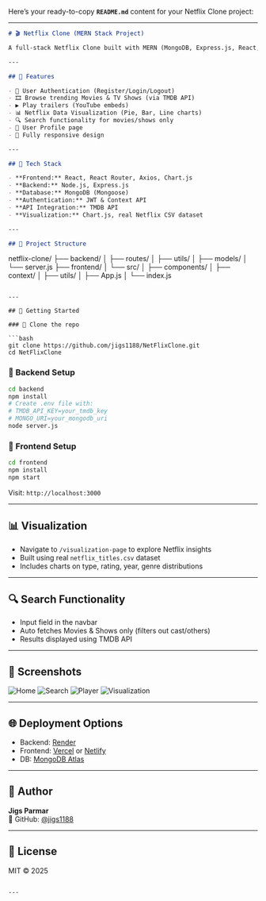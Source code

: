 Here’s your ready-to-copy **`README.md`** content for your Netflix Clone project:

---

```md
# 🎬 Netflix Clone (MERN Stack Project)

A full-stack Netflix Clone built with MERN (MongoDB, Express.js, React, Node.js). Users can register, log in, browse trending movies and shows fetched dynamically from the TMDB API, watch trailers via YouTube, visualize Netflix data, and search for specific titles.

---

## 🚀 Features

- 🔐 User Authentication (Register/Login/Logout)
- 🎞️ Browse trending Movies & TV Shows (via TMDB API)
- ▶️ Play trailers (YouTube embeds)
- 📊 Netflix Data Visualization (Pie, Bar, Line charts)
- 🔍 Search functionality for movies/shows only
- 🧑 User Profile page
- 🧼 Fully responsive design

---

## 🧱 Tech Stack

- **Frontend:** React, React Router, Axios, Chart.js
- **Backend:** Node.js, Express.js
- **Database:** MongoDB (Mongoose)
- **Authentication:** JWT & Context API
- **API Integration:** TMDB API
- **Visualization:** Chart.js, real Netflix CSV dataset

---

## 📁 Project Structure

```
netflix-clone/
├── backend/
│   ├── routes/
│   ├── utils/
│   ├── models/
│   └── server.js
├── frontend/
│   └── src/
│       ├── components/
│       ├── context/
│       ├── utils/
│       ├── App.js
│       └── index.js
```

---

## 🔧 Getting Started

### 🔹 Clone the repo

```bash
git clone https://github.com/jigs1188/NetFlixClone.git
cd NetFlixClone
```

### 🔹 Backend Setup

```bash
cd backend
npm install
# Create .env file with:
# TMDB_API_KEY=your_tmdb_key
# MONGO_URI=your_mongodb_uri
node server.js
```

### 🔹 Frontend Setup

```bash
cd frontend
npm install
npm start
```

Visit: `http://localhost:3000`

---

## 📊 Visualization

- Navigate to `/visualization-page` to explore Netflix insights
- Built using real `netflix_titles.csv` dataset
- Includes charts on type, rating, year, genre distributions

---

## 🔍 Search Functionality

- Input field in the navbar
- Auto fetches Movies & Shows only (filters out cast/others)
- Results displayed using TMDB API

---

## 📸 Screenshots

![Home](screenshots/home.png)
![Search](screenshots/search.png)
![Player](screenshots/player.png)
![Visualization](screenshots/visualization.png)

---

## 🌐 Deployment Options

- Backend: [Render](https://render.com)
- Frontend: [Vercel](https://vercel.com) or [Netlify](https://netlify.com)
- DB: [MongoDB Atlas](https://www.mongodb.com/cloud/atlas)

---

## 👤 Author

**Jigs Parmar**  
📎 GitHub: [@jigs1188](https://github.com/jigs1188)

---

## 📄 License

MIT © 2025
```

---

